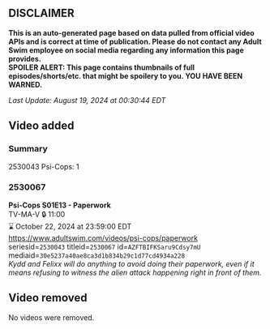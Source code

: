 ## DISCLAIMER
**This is an auto-generated page based on data pulled from official video APIs and is correct at time of publication. Please do not contact any Adult Swim employee on social media regarding any information this page provides.**  
**SPOILER ALERT: This page contains thumbnails of full episodes/shorts/etc. that might be spoilery to you. YOU HAVE BEEN WARNED.**  

_Last Update: August 19, 2024 at 00:30:44 EDT_
## Video added
### Summary
2530043 Psi-Cops: 1  
### 2530067
**Psi-Cops S01E13 - Paperwork**  
TV-MA-V 🔒 11:00  
⌛ October 22, 2024 at 23:59:00 EDT  
https://www.adultswim.com/videos/psi-cops/paperwork  
seriesid=`2530043` titleid=`2530067` id=`AZFTBIFKSaru9Cdsy7mU` mediaid=`30e5237a40ae8ca3d1b834b29c1d77cd4934a228`  
_Kydd and Felixx will do anything to avoid doing their paperwork, even if it means refusing to witness the alien attack happening right in front of them._  
## Video removed
No videos were removed.  
